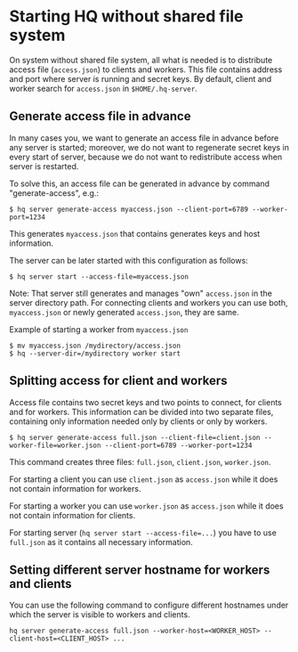 # Starting HQ without shared file system

On system without shared file system, all what is needed is to distribute access file (`access.json`) to clients and workers.
This file contains address and port where server is running and secret keys.
By default, client and worker search for `access.json` in `$HOME/.hq-server`.

## Generate access file in advance

In many cases you, we want to generate an access file in advance before any server is started;
moreover, we do not want to regenerate secret keys in every start of server,
because we do not want to redistribute access when server is restarted.

To solve this, an access file can be generated in advance by command "generate-access", e.g.:

```commandline
$ hq server generate-access myaccess.json --client-port=6789 --worker-port=1234
```

This generates `myaccess.json` that contains generates keys and host information.

The server can be later started with this configuration as follows:

```commandline
$ hq server start --access-file=myaccess.json
```

Note: That server still generates and manages "own" `access.json` in the server directory path.
For connecting clients and workers you can use both, `myaccess.json` or newly generated `access.json`, they are same.

Example of starting a worker from `myaccess.json`

```commandline
$ mv myaccess.json /mydirectory/access.json
$ hq --server-dir=/mydirectory worker start
```

## Splitting access for client and workers

Access file contains two secret keys and two points to connect, for clients and for workers.
This information can be divided into two separate files,
containing only information needed only by clients or only by workers.

```commandline
$ hq server generate-access full.json --client-file=client.json --worker-file=worker.json --client-port=6789 --worker-port=1234
```

This command creates three files: `full.json`, `client.json`, `worker.json`.

For starting a client you can use `client.json` as `access.json` while it does not contain information for workers.

For starting a worker you can use `worker.json` as `access.json` while it does not contain information for clients.

For starting server (`hq server start --access-file=...`) you have to use `full.json` as it contains all necessary information.

## Setting different server hostname for workers and clients

You can use the following command to configure different hostnames under which the server is visible to workers and clients.

```commandline
hq server generate-access full.json --worker-host=<WORKER_HOST> --client-host=<CLIENT_HOST> ...
```
